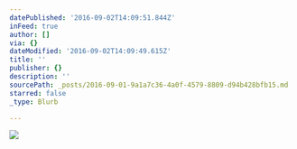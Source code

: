 ```yaml
---
datePublished: '2016-09-02T14:09:51.844Z'
inFeed: true
author: []
via: {}
dateModified: '2016-09-02T14:09:49.615Z'
title: ''
publisher: {}
description: ''
sourcePath: _posts/2016-09-01-9a1a7c36-4a0f-4579-8809-d94b428bfb15.md
starred: false
_type: Blurb

---
```

![](https://the-grid-user-content.s3-us-west-2.amazonaws.com/9df0c26b-a504-4d64-b2f7-091fd4de2a49.jpg)
